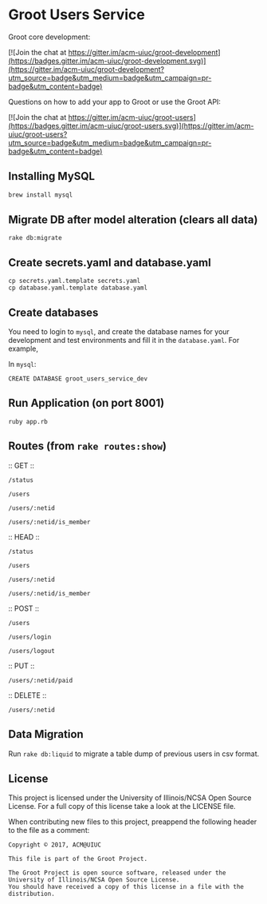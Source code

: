 # Groot Users Service

Groot core development:

[![Join the chat at https://gitter.im/acm-uiuc/groot-development](https://badges.gitter.im/acm-uiuc/groot-development.svg)](https://gitter.im/acm-uiuc/groot-development?utm_source=badge&utm_medium=badge&utm_campaign=pr-badge&utm_content=badge)

Questions on how to add your app to Groot or use the Groot API:

[![Join the chat at https://gitter.im/acm-uiuc/groot-users](https://badges.gitter.im/acm-uiuc/groot-users.svg)](https://gitter.im/acm-uiuc/groot-users?utm_source=badge&utm_medium=badge&utm_campaign=pr-badge&utm_content=badge)


## Installing MySQL
```sh
brew install mysql
```

## Migrate DB after model alteration (clears all data)
```
rake db:migrate
```

## Create secrets.yaml and database.yaml

```
cp secrets.yaml.template secrets.yaml
cp database.yaml.template database.yaml
```

## Create databases

You need to login to `mysql`, and create the database names for your development and test environments and fill it in the `database.yaml`. For example,

In `mysql`:
```
CREATE DATABASE groot_users_service_dev
```

## Run Application (on port 8001)
```
ruby app.rb
```

## Routes (from `rake routes:show`)

:: GET ::

`/status`

`/users`

`/users/:netid`

`/users/:netid/is_member`


:: HEAD ::

`/status`

`/users`

`/users/:netid`

`/users/:netid/is_member`


:: POST ::

`/users`

`/users/login`

`/users/logout`


:: PUT ::

`/users/:netid/paid`


:: DELETE ::

`/users/:netid`


## Data Migration

Run `rake db:liquid` to migrate a table dump of previous users in csv format.

## License

This project is licensed under the University of Illinois/NCSA Open Source License. For a full copy of this license take a look at the LICENSE file. 

When contributing new files to this project, preappend the following header to the file as a comment: 

```
Copyright © 2017, ACM@UIUC

This file is part of the Groot Project.  
 
The Groot Project is open source software, released under the University of Illinois/NCSA Open Source License. 
You should have received a copy of this license in a file with the distribution.
```
